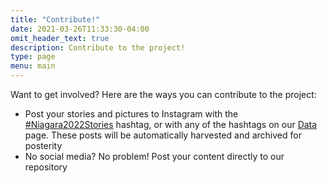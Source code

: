 ```yaml
---
title: "Contribute!"
date: 2021-03-26T11:33:30-04:00
omit_header_text: true
description: Contribute to the project!
type: page
menu: main
---
```

Want to get involved?  Here are the ways you can contribute to the project:
* Post your stories and pictures to Instagram with the [#Niagara2022Stories](https://instagram.com/explore/tags/niagara2022stories) hashtag, or with any of the hashtags on our [Data](/data) page.  These posts will be automatically harvested and archived for posterity
* No social media?  No problem!  Post your content directly to our repository
